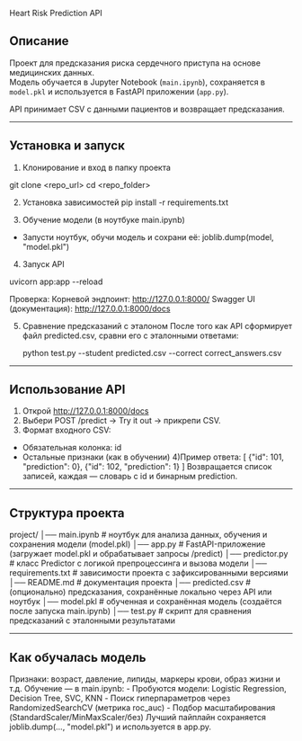 Heart Risk Prediction API

## Описание
Проект для предсказания риска сердечного приступа на основе медицинских данных.  
Модель обучается в Jupyter Notebook (`main.ipynb`), сохраняется в `model.pkl` и используется в FastAPI приложении (`app.py`).  

API принимает CSV с данными пациентов и возвращает предсказания.

----------------------
## Установка и запуск 

1) Клонирование и вход в папку проекта

git clone <repo_url>
cd <repo_folder>

2) Установка зависимостей
pip install -r requirements.txt

3) Обучение модели (в ноутбуке main.ipynb)
 - Запусти ноутбук, обучи модель и сохрани её:
 joblib.dump(model, "model.pkl")

4) Запуск API

uvicorn app:app --reload

Проверка:
Корневой эндпоинт: http://127.0.0.1:8000/
Swagger UI (документация): http://127.0.0.1:8000/docs

5) Сравнение предсказаний с эталоном
После того как API сформирует файл predicted.csv, сравни его с эталонными ответами:

    python test.py --student predicted.csv --correct correct_answers.csv
----------------------
## Использование API

1) Открой http://127.0.0.1:8000/docs
2) Выбери POST /predict → Try it out → прикрепи CSV.
3) Формат входного CSV:
 - Обязательная колонка: id
 - Остальные признаки (как в обучении)
4)Пример ответа:
    [
      {"id": 101, "prediction": 0},
      {"id": 102, "prediction": 1}
    ]
Возвращается список записей, каждая — словарь с id и бинарным prediction.

----------------------
## Структура проекта
project/
│── main.ipynb        # ноутбук для анализа данных, обучения и сохранения модели (model.pkl)
│── app.py            # FastAPI-приложение (загружает model.pkl и обрабатывает запросы /predict)
│── predictor.py      # класс Predictor с логикой препроцессинга и вызова модели
│── requirements.txt  # зависимости проекта с зафиксированными версиями
│── README.md         # документация проекта
│── predicted.csv     # (опционально) предсказания, сохранённые локально через API или ноутбук
│── model.pkl         # обученная и сохранённая модель (создаётся после запуска main.ipynb)
│── test.py           # скрипт для сравнения предсказаний с эталонными результатами

----------------------
## Как обучалась модель
Признаки: возраст, давление, липиды, маркеры крови, образ жизни и т.д.
Обучение — в main.ipynb:
    - Пробуются модели: Logistic Regression, Decision Tree, SVC, KNN
    - Поиск гиперпараметров через RandomizedSearchCV (метрика roc_auc)
    - Подбор масштабирования (StandardScaler/MinMaxScaler/без)
Лучший пайплайн сохраняется joblib.dump(..., "model.pkl") и используется в app.py.
